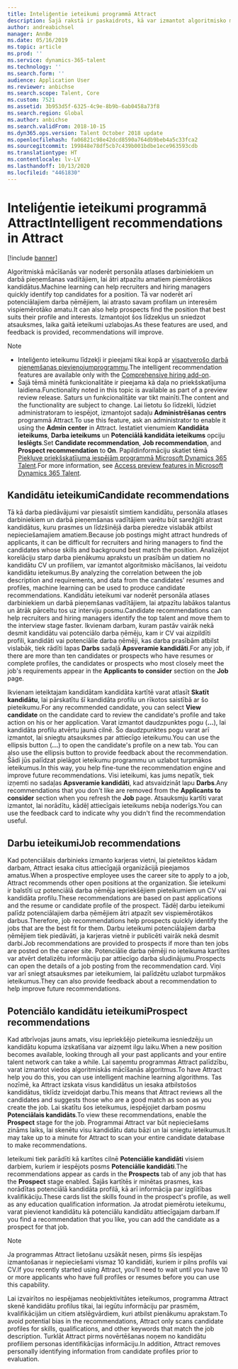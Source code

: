 ```yaml
---
title: Inteliģentie ieteikumi programmā Attract
description: Šajā rakstā ir paskaidrots, kā var izmantot algoritmisko mācīšanos, lai sniegtu ieteikumus darbiem un darba kandidātiem programmā Microsoft Dynamics 365 Talent - Attract.
author: andreabichsel
manager: AnnBe
ms.date: 05/16/2019
ms.topic: article
ms.prod: ''
ms.service: dynamics-365-talent
ms.technology: ''
ms.search.form: ''
audience: Application User
ms.reviewer: anbichse
ms.search.scope: Talent, Core
ms.custom: 7521
ms.assetid: 3b953d5f-6325-4c9e-8b9b-6ab0458a73f8
ms.search.region: Global
ms.author: anbichse
ms.search.validFrom: 2018-10-15
ms.dyn365.ops.version: Talent October 2018 update
ms.openlocfilehash: fa06821c98e42dcd8590a764db9beb4a5c33fca2
ms.sourcegitcommit: 199848e78df5cb7c439b001bdbe1ece963593cdb
ms.translationtype: HT
ms.contentlocale: lv-LV
ms.lasthandoff: 10/13/2020
ms.locfileid: "4461830"
---
```

# <a name="intelligent-recommendations-in-attract"></a><span data-ttu-id="2d63c-103">Inteliģentie ieteikumi programmā Attract</span><span class="sxs-lookup"><span data-stu-id="2d63c-103">Intelligent recommendations in Attract</span></span>

[!include [banner](includes/banner.md)]

<span data-ttu-id="2d63c-104">Algoritmiskā mācīšanās var noderēt personāla atlases darbiniekiem un darbā pieņemšanas vadītājiem, lai ātri atpazītu amatiem piemērotākos kandidātus.</span><span class="sxs-lookup"><span data-stu-id="2d63c-104">Machine learning can help recruiters and hiring managers quickly identify top candidates for a position.</span></span> <span data-ttu-id="2d63c-105">Tā var noderēt arī potenciālajiem darba ņēmējiem, lai atrasto savam profilam un interesēm vispiemērotāko amatu.</span><span class="sxs-lookup"><span data-stu-id="2d63c-105">It can also help prospects find the position that best suits their profile and interests.</span></span> <span data-ttu-id="2d63c-106">Izmantojot šos līdzekļus un sniedzot atsauksmes, laika gaitā ieteikumi uzlabojas.</span><span class="sxs-lookup"><span data-stu-id="2d63c-106">As these features are used, and feedback is provided, recommendations will improve.</span></span>

> [!NOTE] 
> - <span data-ttu-id="2d63c-107">Inteliģento ieteikumu līdzekļi ir pieejami tikai kopā ar [visaptverošo darbā pieņemšanas pievienojumprogrammu](https://docs.microsoft.com/dynamics365/unified-operations/talent/attract-comprehensive-hiring).</span><span class="sxs-lookup"><span data-stu-id="2d63c-107">The intelligent recommendation features are available only with the [Comprehensive hiring add-on](https://docs.microsoft.com/dynamics365/unified-operations/talent/attract-comprehensive-hiring).</span></span>
> - <span data-ttu-id="2d63c-108">Šajā tēmā minētā funkcionalitāte ir pieejama kā daļa no priekšskatījuma laidiena.</span><span class="sxs-lookup"><span data-stu-id="2d63c-108">Functionality noted in this topic is available as part of a preview review release.</span></span> <span data-ttu-id="2d63c-109">Saturs un funkcionalitāte var tikt mainīti.</span><span class="sxs-lookup"><span data-stu-id="2d63c-109">The content and the functionality are subject to change.</span></span> <span data-ttu-id="2d63c-110">Lai lietotu šo līdzekli, lūdziet administratoram to iespējot, izmantojot sadaļu **Administrēšanas centrs** programmā Attract.</span><span class="sxs-lookup"><span data-stu-id="2d63c-110">To use this feature, ask an administrator to enable it using the **Admin center** in Attract.</span></span> <span data-ttu-id="2d63c-111">Iestatiet vienumiem **Kandidāta ieteikums**, **Darba ieteikums** un **Potenciālā kandidāta ieteikums** opciju **Ieslēgts**.</span><span class="sxs-lookup"><span data-stu-id="2d63c-111">Set **Candidate recommendation**, **Job recommendation**, and **Prospect recommendation** to **On**.</span></span> <span data-ttu-id="2d63c-112">Papildinformāciju skatiet tēmā [Piekļuve priekšskatījuma iespējām programmā Microsoft Dynamics 365 Talent](./access-preview-feature.md).</span><span class="sxs-lookup"><span data-stu-id="2d63c-112">For more information, see [Access preview features in Microsoft Dynamics 365 Talent](./access-preview-feature.md).</span></span> 


## <a name="candidate-recommendations"></a><span data-ttu-id="2d63c-113">Kandidātu ieteikumi</span><span class="sxs-lookup"><span data-stu-id="2d63c-113">Candidate recommendations</span></span>

<span data-ttu-id="2d63c-114">Tā kā darba piedāvājumi var piesaistīt simtiem kandidātu, personāla atlases darbiniekiem un darbā pieņemšanas vadītājiem varētu būt sarežģīti atrast kandidātus, kuru prasmes un līdzšinējā darba pieredze vislabāk atbilst nepieciešamajiem amatiem.</span><span class="sxs-lookup"><span data-stu-id="2d63c-114">Because job postings might attract hundreds of applicants, it can be difficult for recruiters and hiring managers to find the candidates whose skills and background best match the position.</span></span> <span data-ttu-id="2d63c-115">Analizējot korelāciju starp darba pienākumu aprakstu un prasībām un datiem no kandidātu CV un profiliem, var izmantot algoritmisko mācīšanos, lai veidotu kandidātu ieteikumus.</span><span class="sxs-lookup"><span data-stu-id="2d63c-115">By analyzing the correlation between the job description and requirements, and data from the candidates' resumes and profiles, machine learning can be used to produce candidate recommendations.</span></span> <span data-ttu-id="2d63c-116">Kandidātu ieteikumi var noderēt personāla atlases darbiniekiem un darbā pieņemšanas vadītājiem, lai atpazītu labākos talantus un ātrāk pārceltu tos uz interviju posmu.</span><span class="sxs-lookup"><span data-stu-id="2d63c-116">Candidate recommendations can help recruiters and hiring managers identify the top talent and move them to the interview stage faster.</span></span> <span data-ttu-id="2d63c-117">Ikvienam darbam, kuram pastāv vairāk nekā desmit kandidātu vai potenciālo darba ņēmēju, kam ir CV vai aizpildīti profili, kandidāti vai potenciālie darba ņēmēji, kas darba prasībām atbilst vislabāk, tiek rādīti lapas **Darbs** sadaļā **Apsveramie kandidāti**.</span><span class="sxs-lookup"><span data-stu-id="2d63c-117">For any job, if there are more than ten candidates or prospects who have resumes or complete profiles, the candidates or prospects who most closely meet the job's requirements appear in the **Applicants to consider** section on the **Job** page.</span></span>

<span data-ttu-id="2d63c-118">Ikvienam ieteiktajam kandidātam kandidāta kartītē varat atlasīt **Skatīt kandidātu**, lai pārskatītu šī kandidāta profilu un rīkotos saistībā ar šo pieteikumu.</span><span class="sxs-lookup"><span data-stu-id="2d63c-118">For any recommended candidate, you can select **View candidate** on the candidate card to review the candidate's profile and take action on his or her application.</span></span> <span data-ttu-id="2d63c-119">Varat izmantot daudzpunktes pogu (**...**), lai kandidāta profilu atvērtu jaunā cilnē. Šo daudzpunktes pogu varat arī izmantot, lai sniegtu atsauksmes par attiecīgo ieteikumu.</span><span class="sxs-lookup"><span data-stu-id="2d63c-119">You can use the ellipsis button (**...**) to open the candidate's profile on a new tab. You can also use the ellipsis button to provide feedback about the recommendation.</span></span> <span data-ttu-id="2d63c-120">Šādi jūs palīdzat pielāgot ieteikumu programmu un uzlabot turpmākos ieteikumus.</span><span class="sxs-lookup"><span data-stu-id="2d63c-120">In this way, you help fine-tune the recommendation engine and improve future recommendations.</span></span> <span data-ttu-id="2d63c-121">Visi ieteikumi, kas jums nepatīk, tiek izņemti no sadaļas **Apsveramie kandidāti**, kad atsvaidzināt lapu **Darbs**.</span><span class="sxs-lookup"><span data-stu-id="2d63c-121">Any recommendations that you don't like are removed from the **Applicants to consider** section when you refresh the **Job** page.</span></span> <span data-ttu-id="2d63c-122">Atsauksmju kartīti varat izmantot, lai norādītu, kādēļ attiecīgais ieteikums nebija noderīgs.</span><span class="sxs-lookup"><span data-stu-id="2d63c-122">You can use the feedback card to indicate why you didn't find the recommendation useful.</span></span>

## <a name="job-recommendations"></a><span data-ttu-id="2d63c-123">Darbu ieteikumi</span><span class="sxs-lookup"><span data-stu-id="2d63c-123">Job recommendations</span></span> 

<span data-ttu-id="2d63c-124">Kad potenciālais darbinieks izmanto karjeras vietni, lai pieteiktos kādam darbam, Attract iesaka citus attiecīgajā organizācijā pieejamos amatus.</span><span class="sxs-lookup"><span data-stu-id="2d63c-124">When a prospective employee uses the career site to apply to a job, Attract recommends other open positions at the organization.</span></span> <span data-ttu-id="2d63c-125">Šie ieteikumi ir balstīti uz potenciālā darba ņēmēja iepriekšējiem pieteikumiem un CV vai kandidāta profilu.</span><span class="sxs-lookup"><span data-stu-id="2d63c-125">These recommendations are based on past applications and the resume or candidate profile of the prospect.</span></span> <span data-ttu-id="2d63c-126">Tādēļ darbu ieteikumi palīdz potenciālajiem darba ņēmējiem ātri atpazīt sev vispiemērotākos darbus.</span><span class="sxs-lookup"><span data-stu-id="2d63c-126">Therefore, job recommendations help prospects quickly identify the jobs that are the best fit for them.</span></span> <span data-ttu-id="2d63c-127">Darbu ieteikumi potenciālajiem darba ņēmējiem tiek piedāvāti, ja karjeras vietnē ir publicēti vairāk nekā desmit darbi.</span><span class="sxs-lookup"><span data-stu-id="2d63c-127">Job recommendations are provided to prospects if more than ten jobs are posted on the career site.</span></span> <span data-ttu-id="2d63c-128">Potenciālie darba ņēmēji no ieteikuma kartītes var atvērt detalizētu informāciju par attiecīgo darba sludinājumu.</span><span class="sxs-lookup"><span data-stu-id="2d63c-128">Prospects can open the details of a job posting from the recommendation card.</span></span> <span data-ttu-id="2d63c-129">Viņi var arī sniegt atsauksmes par ieteikumiem, lai palīdzētu uzlabot turpmākos ieteikumus.</span><span class="sxs-lookup"><span data-stu-id="2d63c-129">They can also provide feedback about a recommendation to help improve future recommendations.</span></span>

## <a name="prospect-recommendations"></a><span data-ttu-id="2d63c-130">Potenciālo kandidātu ieteikumi</span><span class="sxs-lookup"><span data-stu-id="2d63c-130">Prospect recommendations</span></span> 

<span data-ttu-id="2d63c-131">Kad atbrīvojas jauns amats, visu iepriekšējo pieteikuma iesniedzēju un kandidātu kopuma izskatīšana var aizņemt ilgu laiku.</span><span class="sxs-lookup"><span data-stu-id="2d63c-131">When a new position becomes available, looking through all your past applicants and your entire talent network can take a while.</span></span> <span data-ttu-id="2d63c-132">Lai saņemtu programmas Attract palīdzību, varat izmantot viedos algoritmiskās mācīšanās algoritmus.</span><span class="sxs-lookup"><span data-stu-id="2d63c-132">To have Attract help you do this, you can use intelligent machine learning algorithms.</span></span> <span data-ttu-id="2d63c-133">Tas nozīmē, ka Attract izskata visus kandidātus un iesaka atbilstošos kandidātus, tiklīdz izveidojat darbu.</span><span class="sxs-lookup"><span data-stu-id="2d63c-133">This means that Attract reviews all the candidates and suggests those who are a good match as soon as you create the job.</span></span> <span data-ttu-id="2d63c-134">Lai skatītu šos ieteikumus, iespējojiet darbam posmu **Potenciālais kandidāts**.</span><span class="sxs-lookup"><span data-stu-id="2d63c-134">To view these recommendations, enable the **Prospect** stage for the job.</span></span> <span data-ttu-id="2d63c-135">Programmai Attract var būt nepieciešams zināms laiks, lai skenētu visu kandidātu datu bāzi un lai sniegtu ieteikumus.</span><span class="sxs-lookup"><span data-stu-id="2d63c-135">It may take up to a minute for Attract to scan your entire candidate database to make recommendations.</span></span>

<span data-ttu-id="2d63c-136">Ieteikumi tiek parādīti kā kartītes cilnē **Potenciālie kandidāti** visiem darbiem, kuriem ir iespējots posms **Potenciālie kandidāti**.</span><span class="sxs-lookup"><span data-stu-id="2d63c-136">The recommendations appear as cards in the **Prospects** tab of any job that has the **Prospect** stage enabled.</span></span> <span data-ttu-id="2d63c-137">Šajās kartītēs ir minētas prasmes, kas norādītas potenciālā kandidāta profilā, kā arī informācija par izglītības kvalifikāciju.</span><span class="sxs-lookup"><span data-stu-id="2d63c-137">These cards list the skills found in the prospect's profile, as well as any education qualification information.</span></span> <span data-ttu-id="2d63c-138">Ja atrodat piemērotu ieteikumu, varat pievienot kandidātu kā potenciālu kandidātu attiecīgajam darbam.</span><span class="sxs-lookup"><span data-stu-id="2d63c-138">If you find a recommendation that you like, you can add the candidate as a prospect for that job.</span></span>

> [!NOTE]
> <span data-ttu-id="2d63c-139">Ja programmas Attract lietošanu uzsākāt nesen, pirms šīs iespējas izmantošanas ir nepieciešami vismaz 10 kandidāti, kuriem ir pilns profils vai CV.</span><span class="sxs-lookup"><span data-stu-id="2d63c-139">If you recently started using Attract, you’ll need to wait until you have 10 or more applicants who have full profiles or resumes before you can use this capability.</span></span>

<span data-ttu-id="2d63c-140">Lai izvairītos no iespējamas neobjektivitātes ieteikumos, programma Attract skenē kandidātu profilus tikai, lai iegūtu informāciju par prasmēm, kvalifikācijām un citiem atslēgvārdiem, kuri atbilst pienākumu aprakstam.</span><span class="sxs-lookup"><span data-stu-id="2d63c-140">To avoid potential bias in the recommendations, Attract only scans candidate profiles for skills, qualifications, and other keywords that match the job description.</span></span> <span data-ttu-id="2d63c-141">Turklāt Attract pirms novērtēšanas noņem no kandidātu profiliem personas identifikācijas informāciju.</span><span class="sxs-lookup"><span data-stu-id="2d63c-141">In addition, Attract removes personally identifying information from candidate profiles prior to evaluation.</span></span>
